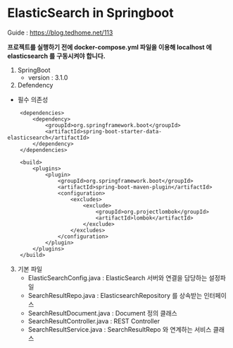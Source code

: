 # ElasticSearch in Springboot

Guide : https://blog.tedhome.net/113

<b>프로젝트를 실행하기 전에 docker-compose.yml 파일을 이용해 localhost 에 elasticsearch 를 구동시켜야 합니다.</b>

1. SpringBoot
   - version : 3.1.0
2. Defendency
- 필수 의존성
```
    <dependencies>
        <dependency>
            <groupId>org.springframework.boot</groupId>
            <artifactId>spring-boot-starter-data-elasticsearch</artifactId>
        </dependency>
    </dependencies>

    <build>
        <plugins>
            <plugin>
                <groupId>org.springframework.boot</groupId>
                <artifactId>spring-boot-maven-plugin</artifactId>
                <configuration>
                    <excludes>
                        <exclude>
                            <groupId>org.projectlombok</groupId>
                            <artifactId>lombok</artifactId>
                        </exclude>
                    </excludes>
                </configuration>
            </plugin>
        </plugins>
    </build>
```
3. 기본 파일
    - ElasticSearchConfig.java : ElasticSearch 서버와 연결을 담당하는 설정파일
    - SearchResultRepo.java : ElasticsearchRepository 를 상속받는 인터페이스
    - SearchResultDocument.java : Document 정의 클래스
    - SearchResultController.java : REST Controller 
    - SearchResultService.java : SearchResultRepo 와 연계하는 서비스 클래스
